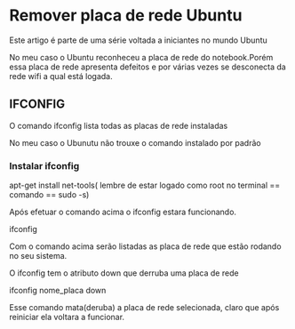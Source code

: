 <h1>Remover placa de rede Ubuntu</h1>
<p>Este artigo é parte de uma série voltada a iniciantes no mundo Ubuntu</p>
<p>No meu caso o Ubuntu reconheceu a placa de rede do notebook.Porém essa placa de rede apresenta defeitos e 
por várias vezes se desconecta da rede wifi a qual está logada.</p>
<h2>IFCONFIG</h2>
<p>O comando ifconfig lista todas as placas de rede instaladas</p>
<p>No meu caso o Ubunutu não trouxe o comando instalado por padrão</p>
<h3>Instalar ifconfig</h3>
<p>apt-get install net-tools( lembre de estar logado como root no terminal == comando == sudo -s)</p>
<p>Após efetuar o comando acima o ifconfig estara funcionando.</p>
<p>ifconfig</p>
<p>Com o comando acima serão listadas as placa de rede que estão rodando no seu sistema.</p>
<p>O ifconfig tem o atributo down que derruba uma placa de rede</p>
<p>ifconfig nome_placa down</p>
<p>Esse comando mata(deruba) a placa de rede selecionada, claro que após reiniciar ela voltara a funcionar.</p>
